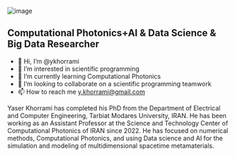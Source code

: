 ![image](https://github.com/ykhorrami/ykhorrami/assets/45908606/b15a97ef-aff7-46d4-a21b-b59aff7f6df8)

## Computational Photonics+AI & Data Science & Big Data Researcher
- 👋 Hi, I’m @ykhorrami
- 👀 I’m interested in scientific programming
- 🌱 I’m currently learning Computational Photonics
- 💞️ I’m looking to collaborate on a scientific programming teamwork
- 📫 How to reach me y.khorrami@gmail.com

Yaser Khorrami has completed his PhD from the Department of Electrical and Computer Engineering, Tarbiat Modares University, IRAN. He has been working as an Assistant Professor at the Science and Technology Center of Computational Photonics of IRAN since 2022. He has focused on numerical methods, Computational Photonics, and using Data science and AI for the simulation and modeling of multidimensional spacetime metamaterials.

